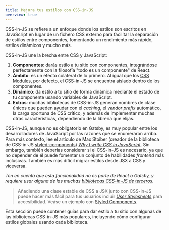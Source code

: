 ```yaml
---
title: Mejora tus estilos con CSS-in-JS
overview: true
---
```


CSS-in-JS se refiere a un enfoque donde los estilos son escritos en JavaScript en lugar de un fichero CSS externo para facilitar la separación de estilos entre componentes, fomentando un rendimiento más rápido, estilos dinámicos y mucho más.

CSS-in-JS une la brecha entre CSS y JavaScript:

1. **Componentes**: darás estilo a tu sitio con componentes, integrándose perfectamente con la filosofía "todo es un componente" de React.
2. **Ámbito**: es un efecto colateral de lo primero. Al igual que los [CSS Modules](/docs/css-modules/), por defecto, el CSS-in-JS se encuentra aislado dentro de los componentes.
3. **Dinámico**: da estilo a tu sitio de forma dinámica mediante el estado de tu componente usando variables de JavaScript.
4. **Extras**: muchas bibliotecas de CSS-in-JS generan nombres de clase únicos que pueden ayudar con el _caching_, el _vendor prefix_ automático, la carga oportuna de CSS crítico, y además de implementar muchas otras características, dependiendo de la librería que elijas.

CSS-in-JS, aunque no es obligatorio en Gatsby, es muy popular entre los desarrolladores de JavaScript por las razones que se enumeraron arriba. Para más contexto, lee el artículo de Max Stoiber (creador de la biblioteca de CSS-in-JS [styled-components](/docs/styled-components/)) [_Why I write CSS in JavaScript_](https://mxstbr.com/thoughts/css-in-js/). Sin embargo, también deberías considerar si el CSS-in-JS es necesario, ya que no depender de él puede fomentar un conjunto de habilidades _frontend_ más inclusivas. También es más difícil migrar estilos desde JSX a CSS y viceversa.

_Ten en cuenta que esta funcionalidad no es parte de React o Gatsby, y requiere usar alguna de las muchas [bibliotecas CSS-in-JS de terceros](https://github.com/MicheleBertoli/css-in-js#css-in-js)._

> Añadiendo una clase estable de CSS a JSX junto con CSS-in-JS puede hacer más fácil para tus usuarios incluir [_User Stylesheets_](https://www.viget.com/articles/inline-styles-user-style-sheets-and-accessibility/) para accesibilidad. Veáse un ejemplo con [Styled Components](/docs/styled-components#enabling-user-stylesheets-with-a-stable-class-name).

Esta sección puede contener guías para dar estilo a tu sitio con algunas de las bibliotecas CSS-in-JS más populares, incluyendo cómo configurar estilos globales usando cada biblioteca.

<GuideList slug={props.slug} />
